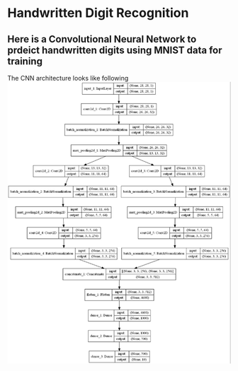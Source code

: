 # Handwritten Digit Recognition
## Here is a Convolutional Neural Network to prdeict handwritten digits using MNIST data for training

The CNN architecture looks like following 
![alt text](https://github.com/poojaranawade/handwritten_digit_recognition/blob/master/model_current1536954619.jpg)
